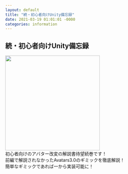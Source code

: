 ```yaml
---
layout: default
title: "続・初心者向けUnity備忘録"
date: 2021-03-19 01:01:01 -0000
categories: information
---
```

## 続・初心者向けUnity備忘録

<div style="float:left">
<a href="https://glintfraulein.booth.pm/items/2612867"><img src="/assets/images/glint_unity_book.jpg" width="300px"></a>
</div>
<div style="float:left">初心者向けのアバター改変の解説書待望続巻です！<br>
前編で解説されなかったAvatars3.0のギミックを徹底解説！<br>簡単なギミックであれば一から実装可能に！</div>
<div style="clear:both;"></div>
